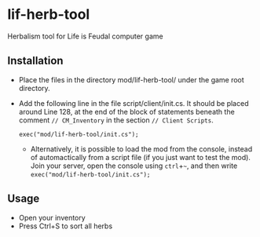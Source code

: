 # lif-herb-tool
Herbalism tool for Life is Feudal computer game

## Installation

* Place the files in the directory mod/lif-herb-tool/ under the game root directory.
* Add the following line in the file script/client/init.cs. It should be placed around Line 128, at the end of the block of statements beneath the comment `// CM_Inventory` in the section `// Client Scripts`.

  `exec("mod/lif-herb-tool/init.cs");`
  * Alternatively, it is possible to load the mod from the console, instead of automactically from a script file  (if you just want to test the mod). Join your server, open the console using `ctrl`+`~`, and then write `exec("mod/lif-herb-tool/init.cs");`

## Usage

* Open your inventory
* Press Ctrl+S to sort all herbs
